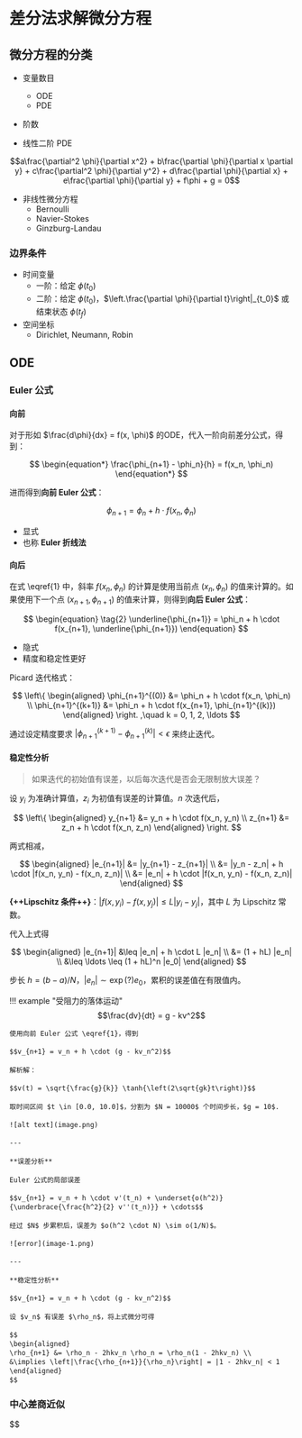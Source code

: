 # 差分法求解微分方程

## 微分方程的分类

- 变量数目
    - ODE
    - PDE
- 阶数

- 线性二阶 PDE
    
$$a\frac{\partial^2 \phi}{\partial x^2} + b\frac{\partial \phi}{\partial x \partial y} + c\frac{\partial^2 \phi}{\partial y^2} + d\frac{\partial \phi}{\partial x} + e\frac{\partial \phi}{\partial y} + f\phi + g = 0$$

- 非线性微分方程
    - Bernoulli
    - Navier-Stokes
    - Ginzburg-Landau

### 边界条件

- 时间变量
    - 一阶：给定 $\phi(t_0)$
    - 二阶：给定 $\phi(t_0)$，$\left.\frac{\partial \phi}{\partial t}\right|_{t_0}$ 或结束状态 $\phi(t_f)$
- 空间坐标
    - Dirichlet, Neumann, Robin

## ODE

### Euler 公式

#### 向前

对于形如 $\frac{d\phi}{dx} = f(x, \phi)$ 的ODE，代入一阶向前差分公式，得到：

$$
\begin{equation*}
\frac{\phi_{n+1} - \phi_n}{h} = f(x_n, \phi_n)
\end{equation*}
$$

进而得到**向前 Euler 公式**：

$$
\begin{equation} \tag{1} \label{1}
    \phi_{n+1} = \phi_n + h \cdot f(x_n, \phi_n)
\end{equation}
$$

- 显式
- 也称 **Euler 折线法**

#### 向后

在式 \eqref{1} 中，斜率 $f(x_n, \phi_n)$ 的计算是使用当前点 $(x_n, \phi_n)$ 的值来计算的。如果使用下一个点 $(x_{n+1}, \phi_{n+1})$ 的值来计算，则得到**向后 Euler 公式**：

$$
\begin{equation} \tag{2}
    \underline{\phi_{n+1}} = \phi_n + h \cdot f(x_{n+1}, \underline{\phi_{n+1}})
\end{equation}
$$

- 隐式
- 精度和稳定性更好

Picard 迭代格式：

$$
\left\{
\begin{aligned}
    \phi_{n+1}^{(0)} &= \phi_n + h \cdot f(x_n, \phi_n) \\
    \phi_{n+1}^{(k+1)} &= \phi_n + h \cdot f(x_{n+1}, \phi_{n+1}^{(k)})
\end{aligned}
\right.
,\quad k = 0, 1, 2, \ldots
$$

通过设定精度要求 $\left|\phi_{n+1}^{(k+1)} - \phi_{n+1}^{(k)}\right| < \epsilon$ 来终止迭代。

#### 稳定性分析

> 如果迭代的初始值有误差，以后每次迭代是否会无限制放大误差？

设 $y_i$ 为准确计算值，$z_i$ 为初值有误差的计算值。$n$ 次迭代后，

$$
\left\{
\begin{aligned}
    y_{n+1} &= y_n + h \cdot f(x_n, y_n) \\
    z_{n+1} &= z_n + h \cdot f(x_n, z_n)
\end{aligned}
\right.
$$

两式相减，

$$
\begin{aligned}
    |e_{n+1}| &= |y_{n+1} - z_{n+1}| \\
    &= |y_n - z_n| + h \cdot |f(x_n, y_n) - f(x_n, z_n)| \\
    &= |e_n| + h \cdot |f(x_n, y_n) - f(x_n, z_n)|
\end{aligned}
$$

**{++Lipschitz 条件++}**：$|f(x, y_i) -f(x, y_j)| \leq L |y_i - y_j|$，其中 $L$ 为 Lipschitz 常数。

代入上式得

$$
\begin{aligned}
    |e_{n+1}| &\leq |e_n| + h \cdot L |e_n| \\
    &= (1 + hL) |e_n| \\
    &\leq \ldots \leq (1 + hL)^n |e_0|
\end{aligned}
$$

步长 $h = (b-a)/N$，$|e_n| \sim \exp{(?)} e_0$，累积的误差值在有限值内。

!!! example "受阻力的落体运动"
    $$\frac{dv}{dt} = g - kv^2$$

    使用向前 Euler 公式 \eqref{1}，得到

    $$v_{n+1} = v_n + h \cdot (g - kv_n^2)$$

    解析解：
    
    $$v(t) = \sqrt{\frac{g}{k}} \tanh{\left(2\sqrt{gk}t\right)}$$

    取时间区间 $t \in [0.0, 10.0]$，分割为 $N = 10000$ 个时间步长，$g = 10$.

    ![alt text](image.png)

    ---

    **误差分析**

    Euler 公式的局部误差

    $$v_{n+1} = v_n + h \cdot v'(t_n) + \underset{o(h^2)}{\underbrace{\frac{h^2}{2} v''(t_n)}} + \cdots$$

    经过 $N$ 步累积后，误差为 $o(h^2 \cdot N) \sim o(1/N)$。

    ![error](image-1.png)

    ---

    **稳定性分析**

    $$v_{n+1} = v_n + h \cdot (g - kv_n^2)$$

    设 $v_n$ 有误差 $\rho_n$，将上式微分可得

    $$
    \begin{aligned}
    \rho_{n+1} &= \rho_n - 2hkv_n \rho_n = \rho_n(1 - 2hkv_n) \\
    &\implies \left|\frac{\rho_{n+1}}{\rho_n}\right| = |1 - 2hkv_n| < 1
    \end{aligned}
    $$

### 中心差商近似

$$
